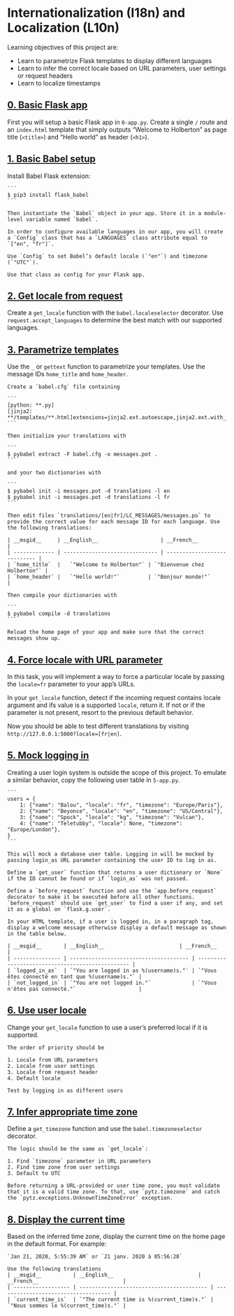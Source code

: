 # Internationalization (I18n) and Localization (L10n)
 Learning objectives of this project are:
- Learn to parametrize Flask templates to display different languages
- Learn  to infer the correct locale based on URL parameters, user settings or request headers
- Learn  to localize timestamps


## [0. Basic Flask app](./0-app.py)
First you will setup a basic Flask app in `0-app.py`. Create a single `/` route and an `index.html` template that simply outputs “Welcome to Holberton” as page title (`<title>`) and “Hello world” as header (`<h1>`).

## [1. Basic Babel setup](./1-app.py)
Install Babel Flask extension:

	```
	$ pip3 install flask_babel
	```

	Then instantiate the `Babel` object in your app. Store it in a module-level variable named `babel`.

	In order to configure available languages in our app, you will create a `Config` class that has a `LANGUAGES` class attribute equal to `["en", "fr"]`.

	Use `Config` to set Babel’s default locale (`"en"`) and timezone (`"UTC"`).

	Use that class as config for your Flask app.

## [2. Get locale from request](./2-app.py)
Create a `get_locale` function with the `babel.localeselector` decorator. Use `request.accept_languages` to determine the best match with our supported languages.

## [3. Parametrize templates](./3-app.py)
Use the `_` or `gettext` function to parametrize your templates. Use the message IDs `home_title` and `home_header`.

	Create a `babel.cfg` file containing

	```
	[python: **.py]
	[jinja2: **/templates/**.html]extensions=jinja2.ext.autoescape,jinja2.ext.with_
	```

	Then initialize your translations with

	```
	$ pybabel extract -F babel.cfg -o messages.pot .
	```

	and your two dictionaries with

	```
	$ pybabel init -i messages.pot -d translations -l en
	$ pybabel init -i messages.pot -d translations -l fr
	```

	Then edit files `translations/[en|fr]/LC_MESSAGES/messages.po` to provide the correct value for each message ID for each language. Use the following translations:

	| __msgid__     | __English__ 	                 | __French__                   |
	| ------------- | ------------------------------ | ---------------------------- |
	| `home_title`  |	`"Welcome to Holberton"` | `"Bienvenue chez Holberton"` |
	| `home_header` |	`"Hello world!"`         | `"Bonjour monde!"`           |

	Then compile your dictionaries with

	```
	$ pybabel compile -d translations
	```

	Reload the home page of your app and make sure that the correct messages show up.

## [4. Force locale with URL parameter](./4-app.py)
In this task, you will implement a way to force a particular locale by passing the `locale=fr` parameter to your app’s URLs.

In your `get_locale` function, detect if the incoming request contains locale argument and ifs value is a supported `locale`, return it. If not or if the parameter is not present, resort to the previous default behavior.

Now you should be able to test different translations by visiting `http://127.0.0.1:5000?locale=[fr|en]`.

## [5. Mock logging in](./5-app.py)
Creating a user login system is outside the scope of this project. To emulate a similar behavior, copy the following user table in `5-app.py`.

	```
	users = {
		1: {"name": "Balou", "locale": "fr", "timezone": "Europe/Paris"},
		2: {"name": "Beyonce", "locale": "en", "timezone": "US/Central"},
		3: {"name": "Spock", "locale": "kg", "timezone": "Vulcan"},
		4: {"name": "Teletubby", "locale": None, "timezone": "Europe/London"},
	}
	```

	This will mock a database user table. Logging in will be mocked by passing login_as URL parameter containing the user ID to log in as.

	Define a `get_user` function that returns a user dictionary or `None` if the ID cannot be found or if `login_as` was not passed.

	Define a `before_request` function and use the `app.before_request` decorator to make it be executed before all other functions. `before_request` should use `get_user` to find a user if any, and set it as a global on `flask.g.user`.

	In your HTML template, if a user is logged in, in a paragraph tag, display a welcome message otherwise display a default message as shown in the table below.

	| __msgid__       | __English__ 	                   | __French__                                       |
	| --------------- | -------------------------------------- | ------------------------------------------------ |
	| `logged_in_as`  | `"You are logged in as %(username)s."` | `"Vous êtes connecté en tant que %(username)s."` |
	| `not_logged_in` | `"You are not logged in."`             | `"Vous n'êtes pas connecté."`                    |

## [6. Use user locale](./6-app.py)
Change your `get_locale` function to use a user’s preferred local if it is supported.

	The order of priority should be

	1. Locale from URL parameters
	2. Locale from user settings
	3. Locale from request header
	4. Default locale

	Test by logging in as different users

## [7. Infer appropriate time zone](./7-app.py)
Define a `get_timezone` function and use the `babel.timezoneselector` decorator.

	The logic should be the same as `get_locale`:

	1. Find `timezone` parameter in URL parameters
	2. Find time zone from user settings
	3. Default to UTC

	Before returning a URL-provided or user time zone, you must validate that it is a valid time zone. To that, use `pytz.timezone` and catch the `pytz.exceptions.UnknownTimeZoneError` exception.

## [8. Display the current time](./app.py)
Based on the inferred time zone, display the current time on the home page in the default format. For example:

	`Jan 21, 2020, 5:55:39 AM` or `21 janv. 2020 à 05:56:28`

	Use the following translations
	| __msgid__          | __English__ 	                         | __French__                           |
	| ------------------ | ----------------------------------------- | ------------------------------------ |
	| `current_time_is`  | `"The current time is %(current_time)s."` | `"Nous sommes le %(current_time)s."` |
